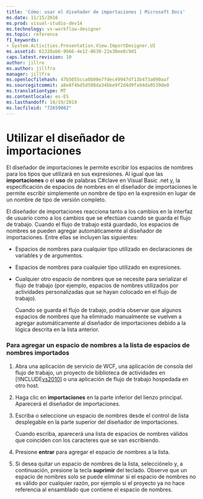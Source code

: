 ```yaml
---
title: 'Cómo: usar el diseñador de importaciones | Microsoft Docs'
ms.date: 11/15/2016
ms.prod: visual-studio-dev14
ms.technology: vs-workflow-designer
ms.topic: reference
f1_keywords:
- System.Activities.Presentation.View.ImportDesigner.UI
ms.assetid: 61328ab6-9b66-4e12-8630-22e30ee8c9d1
caps.latest.revision: 10
author: jillre
ms.author: jillfra
manager: jillfra
ms.openlocfilehash: 47b5055cca0b00e7fdec49947df13b473a090aaf
ms.sourcegitcommit: a8e8f4bd5d508da34bbe9f2d4d9fa94da0539de0
ms.translationtype: MT
ms.contentlocale: es-ES
ms.lasthandoff: 10/19/2019
ms.locfileid: "72659082"
---
```

# <a name="how-to-use-the-imports-designer"></a>Utilizar el diseñador de importaciones
El diseñador de importaciones le permite escribir los espacios de nombres para los tipos que utilizará en sus expresiones. Al igual que las **importaciones** o el **uso** de palabras C#clave en Visual Basic .net y, la especificación de espacios de nombres en el diseñador de importaciones le permite escribir simplemente un nombre de tipo en la expresión en lugar de un nombre de tipo de versión completo.

 El diseñador de importaciones reacciona tanto a los cambios en la interfaz de usuario como a los cambios que se efectúan cuando se guarda el flujo de trabajo. Cuando el flujo de trabajo está guardado, los espacios de nombres se pueden agregar automáticamente al diseñador de importaciones. Entre ellas se incluyen las siguientes:

- Espacios de nombres para cualquier tipo utilizado en declaraciones de variables y de argumentos.

- Espacios de nombres para cualquier tipo utilizado en expresiones.

- Cualquier otro espacio de nombres que se necesite para serializar el flujo de trabajo (por ejemplo, espacios de nombres utilizados por actividades personalizadas que se hayan colocado en el flujo de trabajo).

  Cuando se guarda el flujo de trabajo, podría observar que algunos espacios de nombres que ha eliminado manualmente se vuelven a agregar automáticamente al diseñador de importaciones debido a la lógica descrita en la lista anterior.

### <a name="to-add-a-namespace-to-the-list-of-imported-namespaces"></a>Para agregar un espacio de nombres a la lista de espacios de nombres importados

1. Abra una aplicación de servicio de WCF, una aplicación de consola del flujo de trabajo, un proyecto de biblioteca de actividades en [!INCLUDE[vs2010](../includes/vs2010-md.md)] o una aplicación de flujo de trabajo hospedada en otro host.

2. Haga clic en **importaciones** en la parte inferior del lienzo principal. Aparecerá el diseñador de importaciones.

3. Escriba o seleccione un espacio de nombres desde el control de lista desplegable en la parte superior del diseñador de importaciones.

     Cuando escriba, aparecerá una lista de espacios de nombres válidos que coinciden con los caracteres que se van escribiendo.

4. Presione **entrar** para agregar el espacio de nombres a la lista.

5. Si desea quitar un espacio de nombres de la lista, selecciónelo y, a continuación, presione la tecla **suprimir** del teclado. Observe que un espacio de nombres solo se puede eliminar si el espacio de nombres no es válido por cualquier razón, por ejemplo si el proyecto ya no hace referencia al ensamblado que contiene el espacio de nombres.